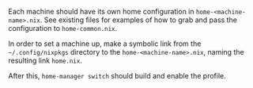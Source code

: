 Each machine should have its own home configuration in
`home-<machine-name>.nix`. See existing files for examples of how to grab and
pass the configuration to `home-common.nix`.

In order to set a machine up, make a symbolic link from the
`~/.config/nixpkgs` directory to the `home-<machine-name>.nix`, naming the
resulting link `home.nix`.

After this, `home-manager switch` should build and enable the profile.
